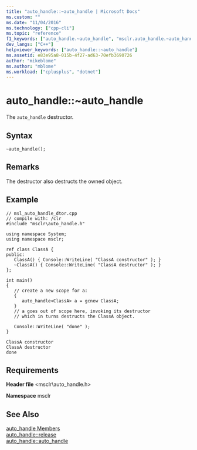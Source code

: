 ```yaml
---
title: "auto_handle::~auto_handle | Microsoft Docs"
ms.custom: ""
ms.date: "11/04/2016"
ms.technology: ["cpp-cli"]
ms.topic: "reference"
f1_keywords: ["auto_handle.~auto_handle", "msclr.auto_handle.~auto_handle", "auto_handle::~auto_handle", "~auto_handle", "msclr::auto_handle::~auto_handle"]
dev_langs: ["C++"]
helpviewer_keywords: ["auto_handle::~auto_handle"]
ms.assetid: e83e95a8-015b-4f27-ad63-70efb3690726
author: "mikeblome"
ms.author: "mblome"
ms.workload: ["cplusplus", "dotnet"]
---
```

# auto_handle::~auto_handle

The `auto_handle` destructor.

## Syntax

```
~auto_handle();
```

## Remarks

The destructor also destructs the owned object.

## Example

```
// msl_auto_handle_dtor.cpp
// compile with: /clr
#include "msclr\auto_handle.h"

using namespace System;
using namespace msclr;

ref class ClassA {
public:
   ClassA() { Console::WriteLine( "ClassA constructor" ); }
   ~ClassA() { Console::WriteLine( "ClassA destructor" ); }
};

int main()
{
   // create a new scope for a:
   {
      auto_handle<ClassA> a = gcnew ClassA;
   }
   // a goes out of scope here, invoking its destructor
   // which in turns destructs the ClassA object.

   Console::WriteLine( "done" );
}
```

```Output
ClassA constructor
ClassA destructor
done
```

## Requirements

**Header file** \<msclr\auto_handle.h>

**Namespace** msclr

## See Also

[auto_handle Members](../dotnet/auto-handle-members.md)<br/>
[auto_handle::release](../dotnet/auto-handle-release.md)<br/>
[auto_handle::auto_handle](../dotnet/auto-handle-auto-handle.md)